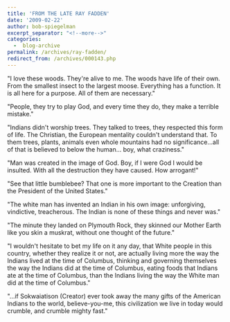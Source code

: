```yaml
---
title: 'FROM THE LATE RAY FADDEN'
date: '2009-02-22'
author: bob-spiegelman
excerpt_separator: "<!--more-->"
categories:
  -  blog-archive
permalink: /archives/ray-fadden/
redirect_from: /archives/000143.php
---
```


"I love these woods. They're alive to me. The woods have life of their own. From the smallest insect to the largest moose. Everything has a function. It is all here for a purpose. All of them are necessary."

"People, they try to play God, and every time they do, they make a terrible mistake."

"Indians didn't worship trees. They talked to trees, they respected this form of life. The Christian, the European mentality couldn't understand that. To them trees, plants, animals even whole mountains had no significance...all of that is believed to below the human... boy, what craziness."

"Man was created in the image of God. Boy, if I were God I would be insulted. With all the destruction they have caused. How arrogant!"

"See that little bumblebee? That one is more important to the Creation than the President of the United States."

"The white man has invented an Indian in his own image: unforgiving, vindictive, treacherous. The Indian is none of these things and never was."


"The minute they landed on Plymouth Rock, they skinned our Mother Earth like you skin a muskrat, without one thought of the future."

"I wouldn't hesitate to bet my life on it any day, that White people in this country, whether they realize it or not, are actually living more the way the Indians lived at the time of Columbus, thinking and governing themselves the way the Indians did at the time of Columbus, eating foods that Indians ate at the time of Columbus, than the Indians living the way the White man did at the time of Columbus."

"...if Sokwaiatison (Creator) ever took away the many gifts of the American Indians to the world, believe-you-me, this civilization we live in today would crumble, and crumble mighty fast."
